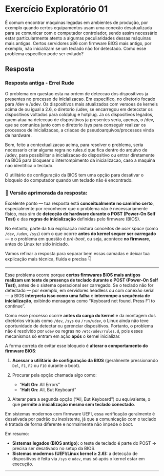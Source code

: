 # Exercício Exploratório 01

É comum encontrar máquinas legadas em ambientes de produção, por exemplo quando certos equipamentos usam uma conexão desatualizada para se comunicar com o computador controlador, sendo assim necessário estar particularmente atento a algumas peculiaridades dessas máquinas mais antigas. Certos servidores x86 com firmware BIOS mais antigo, por exemplo, não inicializam se um teclado não for detectado. Como esse problema específico pode ser evitado?

## Resposta

### Resposta antiga - Errei Rude

O problema em questao esta na ordem de deteccao dos dispositivos ja presentes no processo de inicializacao. Em especifico, no diretorio focado para /dev e /udev. Os dispositivos mais atualizados com versoes de kernels acima de ou igual a 2.6, o diretorio /udev, se encarregou em detecctar os dispositivos voltados para coldplug e hotplug. Ja os dispositivos legados, quem atua na deteccao de dispositivos ja presentes seria, apenas, o /dev, que se comunica junto com o diretorio /sys para conseguir realizar os processos de inicializacao, a criacao de pseudoarquivos/processos vinda de hardware.

Bom, feito a contextualizacao acima, para resolver o problema, seria necessario criar alguma regra no rules.d que fica dentro do arquivo de /udev, para possibilitar a inicializacao do dispositivo ou entrar diretamente na BIOS para bloquear o interrompimento da inicializacao, caso a maquina nao identifica o teclado.

O utilitário de configuração da BIOS tem uma opção para desativar o bloqueio do computador quando um teclado não é encontrado.

### 🧠 Versão aprimorada da resposta:

Excelente ponto — tua resposta está **conceitualmente no caminho certo**, especialmente por reconhecer que o problema não é necessariamente físico, mas sim de **detecção de hardware durante o POST (Power-On Self Test)** e das **regras de inicialização** definidas pelo firmware (BIOS).

No entanto, parte da tua explicação mistura conceitos de *user space* (como `/dev`, `/udev`, `/sys`) com o que ocorre **antes do kernel sequer ser carregado** — e o problema em questão é *pré-boot*, ou seja, acontece **no firmware**, antes do Linux ter sido iniciado.

Vamos refinar a resposta para separar bem essas camadas e deixar tua explicação mais técnica, fluida e precisa 👇

---

Esse problema ocorre porque **certos firmwares BIOS mais antigos realizam um teste de presença de teclado durante o POST (Power-On Self Test)**, antes de o sistema operacional ser carregado.
Se o teclado não for detectado — por exemplo, em servidores headless ou com conexão serial — a BIOS **interpreta isso como uma falha** e **interrompe a sequência de inicialização**, exibindo mensagens como “Keyboard not found. Press F1 to continue”.

Como esse processo ocorre **antes da carga do kernel** e da montagem dos diretórios virtuais como `/dev`, `/sys` ou `/run/udev`, o Linux ainda não teve oportunidade de detectar ou gerenciar dispositivos. Portanto, o problema não é resolvido por `udev` ou regras no `/etc/udev/rules.d`, pois esses mecanismos só entram em ação **após** o kernel inicializar.

A forma correta de evitar esse bloqueio é **alterar o comportamento do firmware BIOS**:

1. **Acessar o utilitário de configuração da BIOS** (geralmente pressionando `Del`, `F1`, `F2` ou `F10` durante o boot).
2. Procurar pela opção chamada algo como:

   * “**Halt On:** All Errors”
   * “**Halt On:** All, But Keyboard”
3. Alterar para a segunda opção (“All, But Keyboard”) ou equivalente, o que **permite a inicialização mesmo sem teclado conectado**.

Em sistemas modernos com firmware UEFI, essa verificação geralmente é desativada por padrão ou inexistente, já que a comunicação com o teclado é tratada de forma diferente e normalmente não impede o boot.

Em resumo:

* **Sistemas legados (BIOS antigo):** o teste de teclado é parte do POST → precisa ser desativado no setup da BIOS.
* **Sistemas modernos (UEFI/Linux kernel ≥ 2.6):** a detecção de dispositivos é feita via `/sys` e `udev`, mas só após o kernel estar em execução.

---
